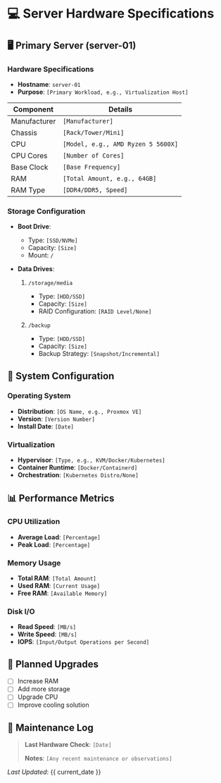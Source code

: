 # 💻 Server Hardware Specifications

## 🖥️ Primary Server (server-01)

### Hardware Specifications
- **Hostname**: `server-01`
- **Purpose**: `[Primary Workload, e.g., Virtualization Host]`

| Component | Details |
|-----------|---------|
| Manufacturer | `[Manufacturer]` |
| Chassis | `[Rack/Tower/Mini]` |
| CPU | `[Model, e.g., AMD Ryzen 5 5600X]` |
| CPU Cores | `[Number of Cores]` |
| Base Clock | `[Base Frequency]` |
| RAM | `[Total Amount, e.g., 64GB]` |
| RAM Type | `[DDR4/DDR5, Speed]` |

### Storage Configuration
- **Boot Drive**:
  - Type: `[SSD/NVMe]`
  - Capacity: `[Size]`
  - Mount: `/`

- **Data Drives**:
  1. `/storage/media`
     - Type: `[HDD/SSD]`
     - Capacity: `[Size]`
     - RAID Configuration: `[RAID Level/None]`

  2. `/backup`
     - Type: `[HDD/SSD]`
     - Capacity: `[Size]`
     - Backup Strategy: `[Snapshot/Incremental]`

## 🔧 System Configuration

### Operating System
- **Distribution**: `[OS Name, e.g., Proxmox VE]`
- **Version**: `[Version Number]`
- **Install Date**: `[Date]`

### Virtualization
- **Hypervisor**: `[Type, e.g., KVM/Docker/Kubernetes]`
- **Container Runtime**: `[Docker/Containerd]`
- **Orchestration**: `[Kubernetes Distro/None]`

## 📊 Performance Metrics

### CPU Utilization
- **Average Load**: `[Percentage]`
- **Peak Load**: `[Percentage]`

### Memory Usage
- **Total RAM**: `[Total Amount]`
- **Used RAM**: `[Current Usage]`
- **Free RAM**: `[Available Memory]`

### Disk I/O
- **Read Speed**: `[MB/s]`
- **Write Speed**: `[MB/s]`
- **IOPS**: `[Input/Output Operations per Second]`

## 🚀 Planned Upgrades

- [ ] Increase RAM
- [ ] Add more storage
- [ ] Upgrade CPU
- [ ] Improve cooling solution

## 📝 Maintenance Log

> **Last Hardware Check**: `[Date]`
> 
> **Notes**: `[Any recent maintenance or observations]`

*Last Updated*: {{ current_date }}